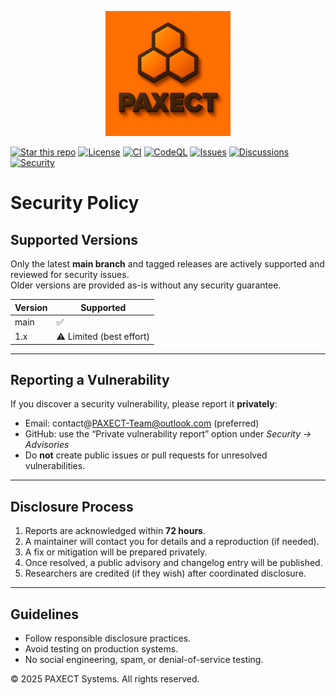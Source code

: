 <p align="center">
  <img src="docs/ChatGPT%20Image%202%20okt%202025,%2022_22_22.png" alt="PAXECT logo" width="200"/>
</p>

[![Star this repo](https://img.shields.io/badge/⭐%20Star-this%20repo-orange)](../../stargazers)
[![License](https://img.shields.io/badge/License-Apache_2.0-blue.svg)](./LICENSE)
[![CI](https://img.shields.io/badge/CI-passing-brightgreen.svg)](../../actions)
[![CodeQL](https://img.shields.io/badge/CodeQL-active-lightgrey.svg)](../../actions)
[![Issues](https://img.shields.io/badge/Issues-open-blue)](../../issues)
[![Discussions](https://img.shields.io/badge/Discuss-join-blue)](../../discussions)
[![Security](https://img.shields.io/badge/Security-responsible%20disclosure-informational)](./SECURITY.md)

# Security Policy

## Supported Versions

Only the latest **main branch** and tagged releases are actively supported and reviewed for security issues.  
Older versions are provided as-is without any security guarantee.

| Version | Supported |
|----------|------------|
| main     | ✅ |
| 1.x      | ⚠️ Limited (best effort) |

---

## Reporting a Vulnerability

If you discover a security vulnerability, please report it **privately**:

- Email: contact@PAXECT-Team@outlook.com  (preferred)
- GitHub: use the “Private vulnerability report” option under *Security → Advisories*
- Do **not** create public issues or pull requests for unresolved vulnerabilities.

---

## Disclosure Process

1. Reports are acknowledged within **72 hours**.  
2. A maintainer will contact you for details and a reproduction (if needed).  
3. A fix or mitigation will be prepared privately.  
4. Once resolved, a public advisory and changelog entry will be published.  
5. Researchers are credited (if they wish) after coordinated disclosure.

---

## Guidelines

- Follow responsible disclosure practices.  
- Avoid testing on production systems.  
- No social engineering, spam, or denial-of-service testing.



 
 
© 2025 PAXECT Systems. All rights reserved.
